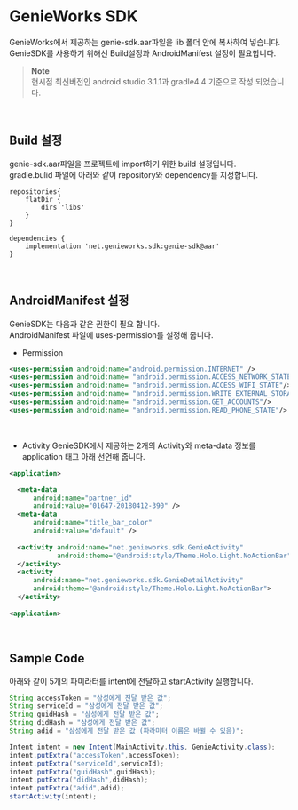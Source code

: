 # GenieWorks SDK
GenieWorks에서 제공하는 genie-sdk.aar파일을 lib 폴더 안에  복사하여 넣습니다.<br>
GenieSDK를 사용하기 위해선 Build설정과 AndroidManifest 설정이 필요합니다.<br>
> **Note** <br>
현시점 최신버전인 android studio 3.1.1과 gradle4.4 기준으로 작성 되었습니다. 

<br>

## Build 설정
genie-sdk.aar파일을 프로젝트에 import하기 위한 build 설정입니다.<br>
gradle.bulid 파일에 아래와 같이 repository와 dependency를 지정합니다.   

```
repositories{	
    flatDir {
        dirs 'libs'
    }
}

dependencies {
    implementation 'net.genieworks.sdk:genie-sdk@aar'
}

```


<br>

## AndroidManifest 설정
GenieSDK는 다음과 같은 권한이 필요 합니다.<br>
AndroidManifest 파일에 uses-permission를 설정해 줍니다.
- Permission
```xml
<uses-permission android:name="android.permission.INTERNET" />
<uses-permission android:name= "android.permission.ACCESS_NETWORK_STATE"/>
<uses-permission android:name= "android.permission.ACCESS_WIFI_STATE"/>
<uses-permission android:name= "android.permission.WRITE_EXTERNAL_STORAGE"/>
<uses-permission android:name= "android.permission.GET_ACCOUNTS"/>
<uses-permission android:name= "android.permission.READ_PHONE_STATE"/>
```

<br>

- Activity
GenieSDK에서 제공하는 2개의 Activity와 meta-data 정보를<br>
application 태그 아래 선언해 줍니다.
```xml
<application>

  <meta-data
      android:name="partner_id"
      android:value="01647-20180412-390" />
  <meta-data
      android:name="title_bar_color"
      android:value="default" />
  
  <activity android:name="net.genieworks.sdk.GenieActivity"
            android:theme="@android:style/Theme.Holo.Light.NoActionBar">
  </activity>
  <activity
      android:name="net.genieworks.sdk.GenieDetailActivity"
      android:theme="@android:style/Theme.Holo.Light.NoActionBar">
  </activity>
  
<application>  
```

<br>

## Sample Code
 아래와 같이 5개의 파미라터를 intent에 전달하고 startActivity 실행합니다.
```java
String accessToken = "삼성에게 전달 받은 값";
String serviceId = "삼성에게 전달 받은 값";
String guidHash = "삼성에게 전달 받은 값";
String didHash = "삼성에게 전달 받은 값";
String adid = "삼성에게 전달 받은 값 (파라미터 이름은 바뀔 수 있음)";

Intent intent = new Intent(MainActivity.this, GenieActivity.class);
intent.putExtra("accessToken",accessToken);
intent.putExtra("serviceId",serviceId);
intent.putExtra("guidHash",guidHash);
intent.putExtra("didHash",didHash);
intent.putExtra("adid",adid);
startActivity(intent);
```

